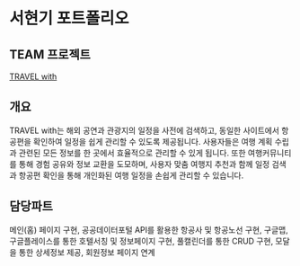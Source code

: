 # 서현기 포트폴리오

## TEAM 프로젝트
[TRAVEL with](https://github.com/HYUNKISEO/team_derror)

## 개요
TRAVEL with는 해외 공연과 관광지의 일정을 사전에 검색하고, 동일한 사이트에서 항공편을 확인하여 일정을 쉽게 관리할 수 있도록 제공됩니다. 사용자들은 여행 계획 수립과 관련된 모든 정보를 한 곳에서 효율적으로 관리할 수 있게 됩니다. 또한 여행커뮤니티를 통해 경험 공유와 정보 교환을 도모하며, 사용자 맞춤 여행지 추천과 함께 일정 검색과 항공편 확인을 통해 개인화된 여행 일정을 손쉽게 관리할 수 있습니다.

## 담당파트
메인(홈) 페이지 구현, 공공데이터포털 API를 활용한 항공사 및 항공노선 구현, 구글맵, 구글플레이스를 통한 호텔서칭 및 정보페이지 구현, 풀캘린더를 통한 CRUD 구현, 모달을 통한 상세정보 제공, 회원정보 페이지 연계

